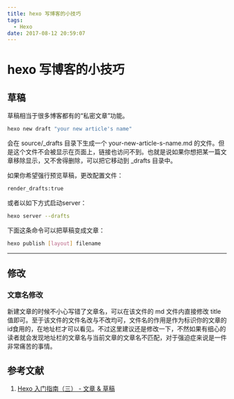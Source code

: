 ```yaml
---
title: hexo 写博客的小技巧
tags: 
  - Hexo
date: 2017-08-12 20:59:07
---
```

# hexo 写博客的小技巧

## 草稿

草稿相当于很多博客都有的“私密文章”功能。

```bash
hexo new draft "your new article's name"
```

会在 source/_drafts 目录下生成一个 your-new-article-s-name.md 的文件。但是这个文件不会被显示在页面上，链接也访问不到。也就是说如果你想把某一篇文章移除显示，又不舍得删除，可以把它移动到 _drafts 目录中。

如果你希望强行预览草稿，更改配置文件：

```bash
render_drafts:true
```

或者以如下方式启动server：

```bash
hexo server --drafts
```

下面这条命令可以把草稿变成文章：

```bash
hexo publish [layout] filename
```

---

## 修改

### 文章名修改

新建文章的时候不小心写错了文章名，可以在该文件的  md 文件内直接修改 title 值即可。至于该文件的文件名改与不改均可，文件名的作用是作为标识你的文章的id食用的，在地址栏才可以看见。不过这里建议还是修改一下，不然如果有细心的读者就会发现地址栏的文章名与当前文章的文章名不匹配，对于强迫症来说是一件非常痛苦的事情。

## 参考文献

1. [Hexo 入门指南（三） - 文章 & 草稿](http://jingyan.baidu.com/article/63f236280da7770208ab3d27.html)